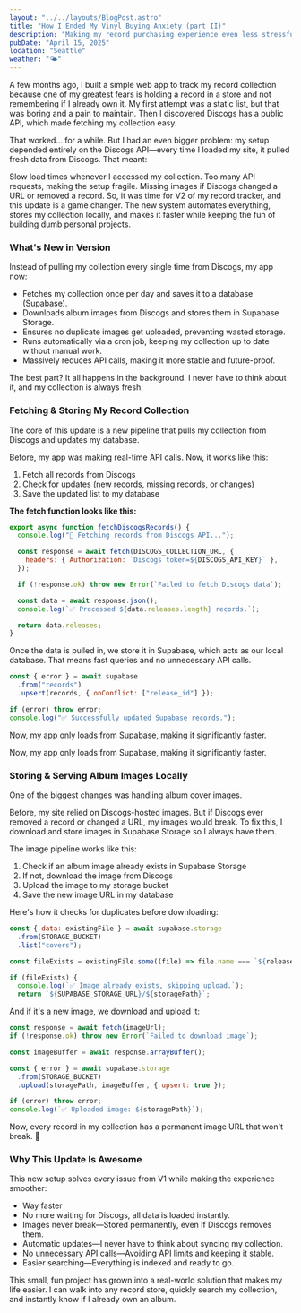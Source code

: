```yaml
---
layout: "../../layouts/BlogPost.astro"
title: "How I Ended My Vinyl Buying Anxiety (part II)"
description: "Making my record purchasing experience even less stressful."
pubDate: "April 15, 2025"
location: "Seattle"
weather: "🌤️"
---
```


A few months ago, I built a simple web app to track my record collection because one of my greatest fears is holding a record in a store and not remembering if I already own it. My first attempt was a static list, but that was boring and a pain to maintain. Then I discovered Discogs has a public API, which made fetching my collection easy.

That worked… for a while. But I had an even bigger problem: my setup depended entirely on the Discogs API—every time I loaded my site, it pulled fresh data from Discogs. That meant:

Slow load times whenever I accessed my collection.
Too many API requests, making the setup fragile.
Missing images if Discogs changed a URL or removed a record.
So, it was time for V2 of my record tracker, and this update is a game changer. The new system automates everything, stores my collection locally, and makes it faster while keeping the fun of building dumb personal projects.

### What's New in Version

Instead of pulling my collection every single time from Discogs, my app now:

- Fetches my collection once per day and saves it to a database (Supabase).
- Downloads album images from Discogs and stores them in Supabase Storage.
- Ensures no duplicate images get uploaded, preventing wasted storage.
- Runs automatically via a cron job, keeping my collection up to date without manual work.
- Massively reduces API calls, making it more stable and future-proof.

The best part? It all happens in the background. I never have to think about it, and my collection is always fresh.

### Fetching & Storing My Record Collection

The core of this update is a new pipeline that pulls my collection from Discogs and updates my database.

Before, my app was making real-time API calls. Now, it works like this:

1. Fetch all records from Discogs
2. Check for updates (new records, missing records, or changes)
3. Save the updated list to my database

**The fetch function looks like this:**

```javascript
export async function fetchDiscogsRecords() {
  console.log("📡 Fetching records from Discogs API...");

  const response = await fetch(DISCOGS_COLLECTION_URL, {
    headers: { Authorization: `Discogs token=${DISCOGS_API_KEY}` },
  });

  if (!response.ok) throw new Error(`Failed to fetch Discogs data`);

  const data = await response.json();
  console.log(`✅ Processed ${data.releases.length} records.`);

  return data.releases;
}
```

Once the data is pulled in, we store it in Supabase, which acts as our local database. That means fast queries and no unnecessary API calls.

```javascript
const { error } = await supabase
  .from("records")
  .upsert(records, { onConflict: ["release_id"] });

if (error) throw error;
console.log("✅ Successfully updated Supabase records.");
```

Now, my app only loads from Supabase, making it significantly faster.

Now, my app only loads from Supabase, making it significantly faster.

### Storing & Serving Album Images Locally

One of the biggest changes was handling album cover images.

Before, my site relied on Discogs-hosted images. But if Discogs ever removed a record or changed a URL, my images would break. To fix this, I download and store images in Supabase Storage so I always have them.

The image pipeline works like this:

1. Check if an album image already exists in Supabase Storage
2. If not, download the image from Discogs
3. Upload the image to my storage bucket
4. Save the new image URL in my database

Here's how it checks for duplicates before downloading:

```javascript
const { data: existingFile } = await supabase.storage
  .from(STORAGE_BUCKET)
  .list("covers");

const fileExists = existingFile.some((file) => file.name === `${releaseId}.jpg`);

if (fileExists) {
  console.log(`✅ Image already exists, skipping upload.`);
  return `${SUPABASE_STORAGE_URL}/${storagePath}`;
```

And if it's a new image, we download and upload it:

```javascript
const response = await fetch(imageUrl);
if (!response.ok) throw new Error(`Failed to download image`);

const imageBuffer = await response.arrayBuffer();

const { error } = await supabase.storage
  .from(STORAGE_BUCKET)
  .upload(storagePath, imageBuffer, { upsert: true });

if (error) throw error;
console.log(`✅ Uploaded image: ${storagePath}`);
```

Now, every record in my collection has a permanent image URL that won't break. 🎉

### Why This Update Is Awesome

This new setup solves every issue from V1 while making the experience smoother:

- Way faster
- No more waiting for Discogs, all data is loaded instantly.
- Images never break—Stored permanently, even if Discogs removes them.
- Automatic updates—I never have to think about syncing my collection.
- No unnecessary API calls—Avoiding API limits and keeping it stable.
- Easier searching—Everything is indexed and ready to go.

This small, fun project has grown into a real-world solution that makes my life easier. I can walk into any record store, quickly search my collection, and instantly know if I already own an album.
